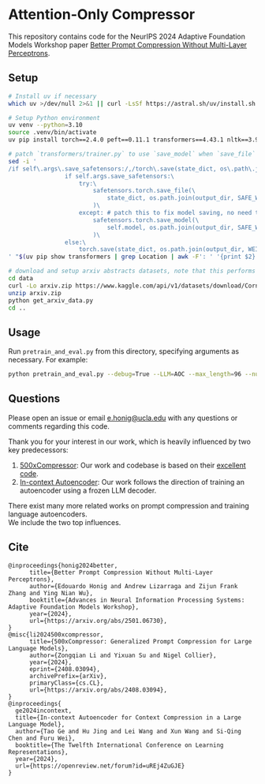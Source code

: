 # Attention-Only Compressor

This repository contains code for the NeurIPS 2024 Adaptive Foundation Models Workshop paper [Better Prompt Compression Without Multi-Layer
Perceptrons](https://arxiv.org/abs/2501.06730).

## Setup

<!-- The trainer.py patch can be dealt with in other ways, but it is left as a memento :) -->

```bash
# Install uv if necessary
which uv >/dev/null 2>&1 || curl -LsSf https://astral.sh/uv/install.sh | sh

# Setup Python environment
uv venv --python=3.10
source .venv/bin/activate
uv pip install torch==2.4.0 peft==0.11.1 transformers==4.43.1 nltk==3.9.1 rouge==1.0.1 wandb==0.17.8 pandas==2.1.4

# patch `transformers/trainer.py` to use `save_model` when `save_file` fails
sed -i '
/if self\.args\.save_safetensors:/,/torch\.save(state_dict, os\.path\.join(output_dir, WEIGHTS_NAME))/c\
                if self.args.save_safetensors:\
                    try:\
                        safetensors.torch.save_file(\
                            state_dict, os.path.join(output_dir, SAFE_WEIGHTS_NAME), metadata={"format": "pt"}\
                        )\
                    except: # patch this to fix model saving, no need to fork\
                        safetensors.torch.save_model(\
                            self.model, os.path.join(output_dir, SAFE_WEIGHTS_NAME), metadata={"format": "pt"}\
                        )\
                else:\
                    torch.save(state_dict, os.path.join(output_dir, WEIGHTS_NAME))
' "$(uv pip show transformers | grep Location | awk -F': ' '{print $2}')/transformers/trainer.py"

# download and setup arxiv abstracts datasets, note that this performs minimal preprocessing
cd data
curl -Lo arxiv.zip https://www.kaggle.com/api/v1/datasets/download/Cornell-University/arxiv
unzip arxiv.zip
python get_arxiv_data.py
cd ..
```

## Usage

Run `pretrain_and_eval.py` from this directory, specifying arguments as necessary. For example:

```bash
python pretrain_and_eval.py --debug=True --LLM=AOC --max_length=96 --num_mem=16 --learning_rate=2e-4
```

## Questions

Please open an issue or email e.honig@ucla.edu with any questions or comments regarding this code.

Thank you for your interest in our work, which is heavily influenced by two key predecessors:

1. [500xCompressor](https://arxiv.org/abs/2408.03094): Our work and codebase is based on their [excellent code](https://github.com/ZongqianLi/500xCompressor).
2. [In-context Autoencoder](https://arxiv.org/abs/2307.06945): Our work follows the direction of training an autoencoder using a frozen LLM decoder.

There exist many more related works on prompt compression and training language autoencoders.  
We include the two top influences.

## Cite

```
@inproceedings{honig2024better,
      title={Better Prompt Compression Without Multi-Layer Perceptrons}, 
      author={Edouardo Honig and Andrew Lizarraga and Zijun Frank Zhang and Ying Nian Wu},
      booktitle={Advances in Neural Information Processing Systems: Adaptive Foundation Models Workshop},
      year={2024},
      url={https://arxiv.org/abs/2501.06730}, 
}
@misc{li2024500xcompressor,
      title={500xCompressor: Generalized Prompt Compression for Large Language Models}, 
      author={Zongqian Li and Yixuan Su and Nigel Collier},
      year={2024},
      eprint={2408.03094},
      archivePrefix={arXiv},
      primaryClass={cs.CL},
      url={https://arxiv.org/abs/2408.03094}, 
}
@inproceedings{
  ge2024incontext,
  title={In-context Autoencoder for Context Compression in a Large Language Model},
  author={Tao Ge and Hu Jing and Lei Wang and Xun Wang and Si-Qing Chen and Furu Wei},
  booktitle={The Twelfth International Conference on Learning Representations},
  year={2024},
  url={https://openreview.net/forum?id=uREj4ZuGJE}
}
```
